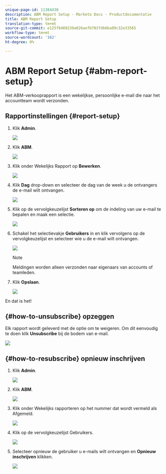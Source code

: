 ```yaml
---
unique-page-id: 11384438
description: ABM Report Setup - Marketo Docs - Productdocumentatie
title: ABM Report Setup
translation-type: tm+mt
source-git-commit: e125f8469239a026aefb703fdb6ba99c32e33565
workflow-type: tm+mt
source-wordcount: '162'
ht-degree: 0%

---
```



# ABM Report Setup {#abm-report-setup}

Het ABM-verkooprapport is een wekelijkse, persoonlijke e-mail die naar het accountteam wordt verzonden.

## Rapportinstellingen {#report-setup}

1. Klik **Admin**.

   ![](assets/one-3.png)

1. Klik **ABM**.

   ![](assets/two-2.png)

1. Klik onder Wekelijks Rapport op **Bewerken**.

   ![](assets/three-3.png)

1. Klik **Dag** drop-down en selecteer de dag van de week u de ontvangers de e-mail wilt ontvangen.

   ![](assets/four-4.png)

1. Klik op de vervolgkeuzelijst **Sorteren op** om de indeling van uw e-mail te bepalen en maak een selectie.

   ![](assets/five-3.png)

1. Schakel het selectievakje **Gebruikers** in en klik vervolgens op de vervolgkeuzelijst en selecteer wie u de e-mail wilt ontvangen.

   ![](assets/six-2.png)

   >[!NOTE]
   >
   >Meldingen worden alleen verzonden naar eigenaars van accounts of teamleden.

1. Klik **Opslaan**.

   ![](assets/seven-2.png)

En dat is het!

## {#how-to-unsubscribe} opzeggen

Elk rapport wordt geleverd met de optie om te weigeren. Om dit eenvoudig te doen klik **Unsubscribe** bij de bodem van e-mail.

![](assets/eight-1.png)

## {#how-to-resubscribe} opnieuw inschrijven

1. Klik **Admin**.

   ![](assets/one-3.png)

1. Klik **ABM**.

   ![](assets/two-2.png)

1. Klik onder Wekelijks rapporteren op het nummer dat wordt vermeld als Afgemeld.

   ![](assets/nine.png)

1. Klik op de vervolgkeuzelijst Gebruikers.

   ![](assets/ten.png)

1. Selecteer opnieuw de gebruiker u e-mails wilt ontvangen en **Opnieuw inschrijven** klikken.

   ![](assets/eleven.png)

